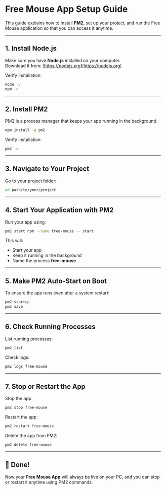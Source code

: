 # Free Mouse App Setup Guide

This guide explains how to install **PM2**, set up your project, and run the Free Mouse application so that you can access it anytime.

---

## 1. Install Node.js
Make sure you have **Node.js** installed on your computer.  
Download it from: [https://nodejs.org](https://nodejs.org)

Verify installation:
```bash
node -v
npm -v
```

---

## 2. Install PM2
PM2 is a process manager that keeps your app running in the background.

```bash
npm install -g pm2
```

Verify installation:
```bash
pm2 -v
```

---

## 3. Navigate to Your Project
Go to your project folder:
```bash
cd path/to/your/project
```

---

## 4. Start Your Application with PM2
Run your app using:
```bash
pm2 start npm --name free-mouse -- start
```

This will:
- Start your app
- Keep it running in the background
- Name the process **free-mouse**

---

## 5. Make PM2 Auto-Start on Boot
To ensure the app runs even after a system restart:
```bash
pm2 startup
pm2 save
```

---

## 6. Check Running Processes
List running processes:
```bash
pm2 list
```

Check logs:
```bash
pm2 logs free-mouse
```

---

## 7. Stop or Restart the App
Stop the app:
```bash
pm2 stop free-mouse
```

Restart the app:
```bash
pm2 restart free-mouse
```

Delete the app from PM2:
```bash
pm2 delete free-mouse
```

---

## 🎉 Done!
Now your **Free Mouse App** will always be live on your PC, and you can stop or restart it anytime using PM2 commands.

